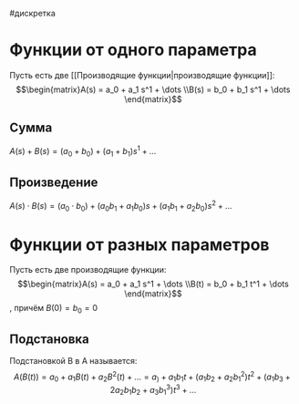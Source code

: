#дискретка 
# Функции от одного параметра
Пусть есть две [[Производящие функции|производящие функции]]: $$\begin{matrix}A(s) = a_0 + a_1 s^1 + \dots  \\B(s) = b_0 + b_1 s^1 + \dots \end{matrix}$$
## Сумма
$A(s) + B(s) = (a_0 + b_0) + (a_1 + b_1)s^1 + \dots$
## Произведение
$A(s) \cdot B(s) = (a_0 \cdot b_0) + (a_0 b_1 + a_1 b_0)s + (a_1 b_1 + a_2 b_0)s^2 + \dots$
# Функции от разных параметров
Пусть есть две производящие функции: $$\begin{matrix}A(s) = a_0 + a_1 s^1 + \dots  \\B(t) = b_0 + b_1 t^1 + \dots \end{matrix}$$, причём $B(0) = b_0 = 0$
## Подстановка
Подстановкой B в A называется: $$A(B(t)) = a_0 + a_1 B(t) + a_2 B^2(t) + \dots = a_) + a_1b_1 t + (a_1 b_2 + a_2 b_1^2)t^2 + (a_1 b_3 + 2a_2 b_1 b_2 + a_3 b_1^3)t^3 + \dots$$